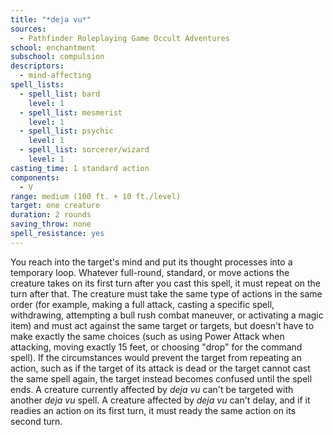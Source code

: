 ```yaml
---
title: "*deja vu*"
sources:
  - Pathfinder Roleplaying Game Occult Adventures
school: enchantment
subschool: compulsion
descriptors:
  - mind-affecting
spell_lists:
  - spell_list: bard
    level: 1
  - spell_list: mesmerist
    level: 1
  - spell_list: psychic
    level: 1
  - spell_list: sorcerer/wizard
    level: 1
casting_time: 1 standard action
components:
  - V
range: medium (100 ft. + 10 ft./level)
target: one creature
duration: 2 rounds
saving_throw: none
spell_resistance: yes
---
```


You reach into the target's mind and put its thought processes into a temporary loop. Whatever full-round, standard, or move actions the creature takes on its first turn after you cast this spell, it must repeat on the turn after that. The creature must take the same type of actions in the same order (for example, making a full attack, casting a specific spell, withdrawing, attempting a bull rush combat maneuver, or activating a magic item) and must act against the same target or targets, but doesn't have to make exactly the same choices (such as using Power Attack when attacking, moving exactly 15 feet, or choosing "drop" for the command spell). If the circumstances would prevent the target from repeating an action, such as if the target of its attack is dead or the target cannot cast the same spell again, the target instead becomes confused until the spell ends. A creature currently affected by *deja vu* can't be targeted with another *deja vu* spell. A creature affected by *deja vu* can't delay, and if it readies an action on its first turn, it must ready the same action on its second turn.

